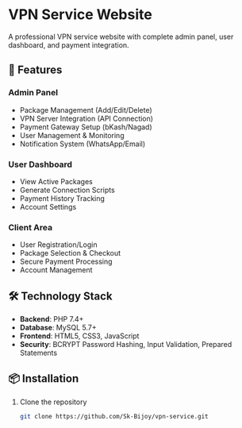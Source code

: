 # VPN Service Website

A professional VPN service website with complete admin panel, user dashboard, and payment integration.

## 🌟 Features

### Admin Panel
- Package Management (Add/Edit/Delete)
- VPN Server Integration (API Connection)
- Payment Gateway Setup (bKash/Nagad)
- User Management & Monitoring
- Notification System (WhatsApp/Email)

### User Dashboard
- View Active Packages
- Generate Connection Scripts
- Payment History Tracking
- Account Settings

### Client Area
- User Registration/Login
- Package Selection & Checkout
- Secure Payment Processing
- Account Management

## 🛠️ Technology Stack

- **Backend**: PHP 7.4+
- **Database**: MySQL 5.7+
- **Frontend**: HTML5, CSS3, JavaScript
- **Security**: BCRYPT Password Hashing, Input Validation, Prepared Statements

## 📦 Installation

1. Clone the repository
   ```bash
   git clone https://github.com/Sk-Bijoy/vpn-service.git